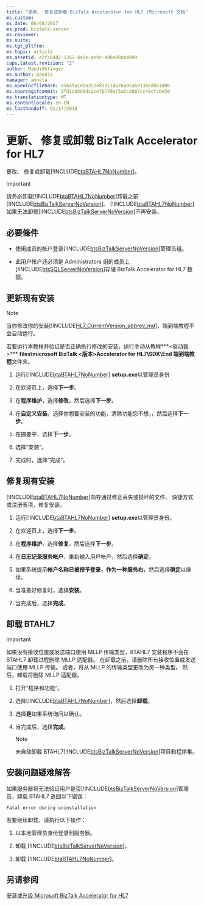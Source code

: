 ```yaml
---
title: "更新、 修复或卸载 BizTalk Accelerator for HL7 |Microsoft 文档"
ms.custom: 
ms.date: 06/08/2017
ms.prod: biztalk-server
ms.reviewer: 
ms.suite: 
ms.tgt_pltfrm: 
ms.topic: article
ms.assetid: e2fc84d2-1262-4a6e-ae9c-488a00ab4099
caps.latest.revision: "2"
author: MandiOhlinger
ms.author: mandia
manager: anneta
ms.openlocfilehash: e5b4fa1dba322e830114a76a0ca69134edbb1d06
ms.sourcegitcommit: 3fd1c85d9dc2ce7b77da75a5c2087cc48cfcbe50
ms.translationtype: MT
ms.contentlocale: zh-CN
ms.lasthandoff: 01/17/2018
---
```

# <a name="update-repair-or-uninstall-biztalk-accelerator-for-hl7"></a>更新、 修复或卸载 BizTalk Accelerator for HL7

更改、 修复或卸载[!INCLUDE[btaBTAHL7NoNumber](../../includes/btabtahl7nonumber-md.md)]。  
  
> [!IMPORTANT]
>  请务必卸载[!INCLUDE[btaBTAHL7NoNumber](../../includes/btabtahl7nonumber-md.md)]卸载之前[!INCLUDE[btsBizTalkServerNoVersion](../../includes/btsbiztalkservernoversion-md.md)]。 [!INCLUDE[btaBTAHL7NoNumber](../../includes/btabtahl7nonumber-md.md)]如果无法卸载[!INCLUDE[btsBizTalkServerNoVersion](../../includes/btsbiztalkservernoversion-md.md)]不再安装。  

## <a name="prerequisites"></a>必要條件
* 使用成员的帐户登录[!INCLUDE[btsBizTalkServerNoVersion](../../includes/btsbiztalkservernoversion-md.md)]管理员组。  

* 此用户帐户还必须是 Administrators 组的成员上[!INCLUDE[btsSQLServerNoVersion](../../includes/btssqlservernoversion-md.md)]存储 BizTalk Accelerator for HL7 数据。  
    
## <a name="update-an-existing-installation"></a>更新现有安装

> [!NOTE]
>  当你修改你的安装[!INCLUDE[HL7_CurrentVersion_abbrev_md](../../includes/hl7-currentversion-abbrev-md.md)]，端到端教程不会自动运行。 
> 
> 若要运行本教程并验证是否正确执行修改的安装，运行手动从教程***\<驱动器\>*** **files\microsoft BizTalk \<版本\>Accelerator for HL7\SDK\End 端到端教程**文件夹。
  
1. 运行[!INCLUDE[btaBTAHL7NoNumber](../../includes/btabtahl7nonumber-md.md)] **setup.exe**以管理员身份 
  
2.  在欢迎页上，选择**下一步**。  
  
3.  在**程序维护**，选择**修改**，然后选择**下一步**。  
  
4.  在**自定义安装**，选择你想要安装的功能，清除功能您不想，，然后选择**下一步**。  
  
5.  在摘要中，选择**下一步**。  
  
6.  选择“安装”。  
  
7. 完成时，选择“完成”。  

## <a name="repair-an-existing-installation"></a>修复现有安装
[!INCLUDE[btaBTAHL7NoNumber](../../includes/btabtahl7nonumber-md.md)]向导通过修正丢失或损坏的文件、 快捷方式或注册表项，修复安装。  
  
1. 运行[!INCLUDE[btaBTAHL7NoNumber](../../includes/btabtahl7nonumber-md.md)] **setup.exe**以管理员身份。  
  
2.  在欢迎页上，选择**下一步**。  
  
3.  在**程序维护**，选择**修复**，然后选择**下一步**。  
  
4.  在**日志记录服务帐户**，重新输入用户帐户，然后选择**确定**。  
  
4.  如果系统提示**帐户名称已被授予登录，作为一种服务右**，然后选择**确定**以继续。  
  
5.  当准备好修复时，选择**安装**。  
  
6. 当完成后，选择**完成**。 

  
## <a name="uninstall-btahl7"></a>卸载 BTAHL7  

> [!IMPORTANT]
>  如果没有接收位置或发送端口使用 MLLP 传输类型，BTAHL7 安装程序不会在 BTAHL7 卸载过程删除 MLLP 适配器。 在卸载之前，请删除所有接收位置或发送端口使用 MLLP 传输。 或者，将从 MLLP 的传输类型更改为另一种类型。 然后，卸载将删除 MLLP 适配器。  
      
1.  打开“程序和功能”。  
  
2.  选择[!INCLUDE[btaBTAHL7NoNumber](../../includes/btabtahl7nonumber-md.md)]，然后选择**卸载**。  
  
4.  选择**是**如果系统询问以确认。 
  
5.  当完成后，选择**完成**。  
  
    > [!NOTE]
    >  未自动卸载 BTAHL7[!INCLUDE[btsBizTalkServerNoVersion](../../includes/btsbiztalkservernoversion-md.md)]项目和程序集。  
  

  
## <a name="troubleshooting-installation-issues"></a>安装问题疑难解答  
 如果服务器将无法验证用户是否[!INCLUDE[btsBizTalkServerNoVersion](../../includes/btsbiztalkservernoversion-md.md)]管理员，卸载 BTAHL7 返回以下错误： 
 
 `Fatal error during uninstallation`  
  
若要继续卸载，请执行以下操作：  
  
1.  以本地管理员身份登录到服务器。  
  
2.  卸载 [!INCLUDE[btsBizTalkServerNoVersion](../../includes/btsbiztalkservernoversion-md.md)]。  
  
3.  卸载 [!INCLUDE[btaBTAHL7NoNumber](../../includes/btabtahl7nonumber-md.md)]。  
  
## <a name="see-also"></a>另请参阅  
[安装或升级 Microsoft BizTalk Accelerator for HL7](../../adapters-and-accelerators/accelerator-hl7/install-or-upgrade-microsoft-biztalk-accelerator-for-hl7.md)